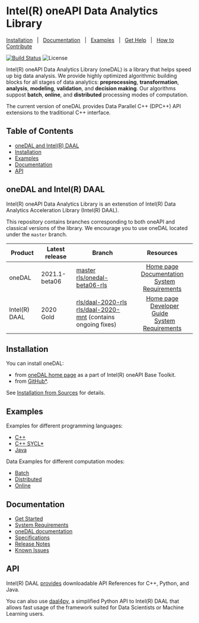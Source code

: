 <!--
******************************************************************************
* Copyright 2014-2020 Intel Corporation
*
* Licensed under the Apache License, Version 2.0 (the "License");
* you may not use this file except in compliance with the License.
* You may obtain a copy of the License at
*
*     http://www.apache.org/licenses/LICENSE-2.0
*
* Unless required by applicable law or agreed to in writing, software
* distributed under the License is distributed on an "AS IS" BASIS,
* WITHOUT WARRANTIES OR CONDITIONS OF ANY KIND, either express or implied.
* See the License for the specific language governing permissions and
* limitations under the License.
*******************************************************************************/-->

# Intel(R) oneAPI Data Analytics Library <!-- omit in toc -->

[Installation](#installation)&nbsp;&nbsp;&nbsp;|&nbsp;&nbsp;&nbsp;[Documentation](http://oneapi-src.github.io/oneDAL/)&nbsp;&nbsp;&nbsp;|&nbsp;&nbsp;&nbsp;[Examples](#examples)&nbsp;&nbsp;&nbsp;|&nbsp;&nbsp;&nbsp;[Get Help](https://software.intel.com/en-us/forums/intel-data-analytics-acceleration-library)&nbsp;&nbsp;&nbsp;|&nbsp;&nbsp;&nbsp;[How to Contribute](CONTRIBUTING.md)&nbsp;&nbsp;&nbsp;

[![Build Status](https://dev.azure.com/daal/DAAL/_apis/build/status/oneapi-src.oneDAL?branchName=master)](https://dev.azure.com/daal/DAAL/_build/latest?definitionId=5&branchName=master) ![License](https://img.shields.io/github/license/oneapi-src/oneDAL.svg)


Intel(R) oneAPI Data Analytics Library (oneDAL) is a library that helps speed up big data analysis. 
We provide highly optimized algorithmic building blocks for all stages of data analytics: **preprocessing**, **transformation**, **analysis**, **modeling**, **validation**, and **decision making**. Our algorithms suppost **batch**, **online**, and **distributed** processing modes of computation. 

The current version of oneDAL provides Data Parallel C++ (DPC++) API extensions to the traditional C++ interface.

## Table of Contents <!-- omit in toc -->

- [oneDAL and Intel(R) DAAL](#onedal-and-intelr-daal)
- [Installation](#installation)
- [Examples](#examples)
- [Documentation](#documentation)
- [API](#api)


## oneDAL and Intel(R) DAAL

Intel(R) oneAPI Data Analytics Library is an extenstion of Intel(R) Data Analytics Acceleration Library (Intel(R) DAAL). 

This repository contains branches corresponding to both oneAPI and classical versions of the library. We encourage you to use oneDAL located under the `master` branch.

|Product|Latest release|Branch|Resources|
|-------|--------------|------|:-------------:|
|oneDAL       |2021.1-beta06|[master](https://github.com/oneapi-src/oneDAL)</br>[rls/onedal-beta06-rls](https://github.com/oneapi-src/oneDAL/tree/rls/onedal-beta06-rls)|&nbsp;&nbsp;&nbsp;[Home page](https://software.intel.com/en-us/oneapi/onedal)&nbsp;&nbsp;&nbsp;</br>&nbsp;&nbsp;&nbsp;[Documentation](http://oneapi-src.github.io/oneDAL/)&nbsp;&nbsp;&nbsp;</br>&nbsp;&nbsp;&nbsp;[System Requirements](https://software.intel.com/en-us/articles/system-requirements-for-oneapi-data-analytics-library#)|
|Intel(R) DAAL|2020 Gold|[rls/daal-2020-rls](https://github.com/oneapi-src/oneDAL/tree/rls/daal-2020-rls)</br>[rls/daal-2020-mnt](https://github.com/oneapi-src/oneDAL/tree/rls/daal-2020-mnt) (contains ongoing fixes)|&nbsp;&nbsp;&nbsp;[Home page](https://software.intel.com/en-us/daal)&nbsp;&nbsp;&nbsp;</br>&nbsp;&nbsp;&nbsp;[Developer Guide](https://software.intel.com/en-us/daal-programming-guide)&nbsp;&nbsp;&nbsp;</br>&nbsp;&nbsp;&nbsp;[System Requirements](https://software.intel.com/en-us/articles/intel-data-analytics-acceleration-library-2020-system-requirements)|

## Installation

You can install oneDAL: 

- from [oneDAL home page](https://software.intel.com/en-us/oneapi/onedal) as a part of Intel(R) oneAPI Base Toolkit.
- from [GitHub\*](https://github.com/oneapi-src/oneDAL/releases).

See [Installation from Sources](INSTALL.md) for details.

## Examples

Examples for different programming languages:

- [C++](https://github.com/oneapi-src/oneDAL/tree/master/examples/cpp)
- [C++ SYCL*](https://github.com/oneapi-src/oneDAL/tree/master/examples/cpp_sycl)
- [Java](https://github.com/oneapi-src/oneDAL/tree/master/examples/java)

Data Examples for different computation modes:

- [Batch](https://github.com/oneapi-src/oneDAL/tree/master/examples/data/batch)
- [Distributed](https://github.com/oneapi-src/oneDAL/tree/master/examples/data/distributed)
- [Online](https://github.com/oneapi-src/oneDAL/tree/master/examples/data/online)

## Documentation

- [Get Started](http://oneapi-src.github.io/oneDAL/getstarted.html)
- [System Requirements](https://software.intel.com/en-us/articles/system-requirements-for-oneapi-data-analytics-library#)
- [oneDAL documentation](http://oneapi-src.github.io/oneDAL/)
- [Specifications](https://spec.oneapi.com/versions/latest/elements/oneDAL/source/index.html)
- [Release Notes](https://software.intel.com/en-us/articles/oneapi-dal-release-notes)
- [Known Issues](https://oneapi-src.github.io/oneDAL/notes/known_issues.html)

## API

Intel(R) DAAL [provides](https://software.intel.com/en-us/articles/daal-api-reference) downloadable API References for C++, Python, and Java.

You can also use [daal4py](https://github.com/IntelPython/daal4py), a simplified Python API to Intel(R) DAAL that allows fast usage of the framework suited for Data Scientists or Machine Learning users.
